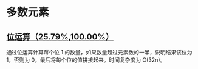 # 多数元素

## [位运算（25.79%,100.00%）](./majority_element_v1.c)

通过位运算计算每个位 1 的数量，如果数量超过元素数的一半，说明结果该位为 1，否则为 0。最后将每个位的值拼接起来。时间复杂度为 O(32n)。
